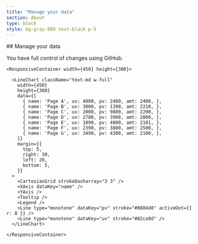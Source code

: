 ```yaml
---
title: "Manage your data"
section: About
type: block
style: bg-gray-800 text-black p-5
---
```



<div className="flex">
  <div className="w-1/2 p-4 text-gray-200">
## <span className="text-white">Manage your data</span>

You have full control of changes using GitHub.
  </div>

  <div className="w-1/2 p-4 text-white">

    <ResponsiveContainer width={450} height={300}>

      <LineChart className="text-md w-full"
        width={450}
        height={300}
        data={[
          { name: 'Page A', uv: 4000, pv: 2400, amt: 2400, },
          { name: 'Page B', uv: 3000, pv: 1398, amt: 2210, },
          { name: 'Page C', uv: 2000, pv: 9800, amt: 2290, },
          { name: 'Page D', uv: 2780, pv: 3908, amt: 2000, },
          { name: 'Page E', uv: 1890, pv: 4800, amt: 2181, },
          { name: 'Page F', uv: 2390, pv: 3800, amt: 2500, },
          { name: 'Page G', uv: 3490, pv: 4300, amt: 2100, },
        ]}
        margin={{
          top: 5,
          right: 30,
          left: 20,
          bottom: 5,
        }}
      >
        <CartesianGrid strokeDasharray="3 3" />
        <XAxis dataKey="name" />
        <YAxis />
        <Tooltip />
        <Legend />
        <Line type="monotone" dataKey="pv" stroke="#8884d8" activeDot={{ r: 8 }} />
        <Line type="monotone" dataKey="uv" stroke="#82ca9d" />
      </LineChart>

    </ResponsiveContainer>

  </div>
</div>
